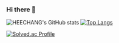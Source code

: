 ### Hi there 👋

<!--
**PARKHEECHANG/PARKHEECHANG** is a ✨ _special_ ✨ repository because its `README.md` (this file) appears on your GitHub profile.

Here are some ideas to get you started:

- 🔭 I’m currently working on ...
- 🌱 I’m currently learning ...
- 👯 I’m looking to collaborate on ...
- 🤔 I’m looking for help with ...
- 💬 Ask me about ...
- 📫 How to reach me: ...
- 😄 Pronouns: ...
- ⚡ Fun fact: ...
-->

![HEECHANG's GitHub stats](https://github-readme-stats.vercel.app/api?username=PARKHEECHANG&hide=contribs,prs)
[![Top Langs](https://github-readme-stats.vercel.app/api/top-langs/?username=PARKHEECHANG&layout=compact)](https://github.com/PARKHEECHANG/github-readme-stats)

[![Solved.ac Profile](http://mazassumnida.wtf/api/v2/generate_badge?boj=shjc4623)](https://solved.ac/shjc4623/)









